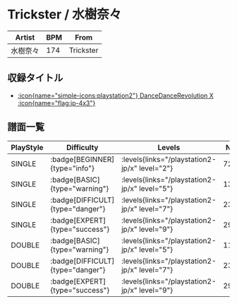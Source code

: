 # Trickster / 水樹奈々

|Artist|BPM|From|
|------|---|----|
|水樹奈々|174|Trickster|

## 収録タイトル

- [:icon{name="simple-icons:playstation2"} DanceDanceRevolution X :icon{name="flag:jp-4x3"}](/playstation2-jp/x)

## 譜面一覧

|PlayStyle|Difficulty|Levels|Notes|Movie|
|---------|----------|------|-----|-----|
|SINGLE| :badge[BEGINNER]{type="info"}| :levels{links="/playstation2-jp/x" level="2"}|72/0||
|SINGLE| :badge[BASIC]{type="warning"}| :levels{links="/playstation2-jp/x" level="5"}|132/10||
|SINGLE| :badge[DIFFICULT]{type="danger"}| :levels{links="/playstation2-jp/x" level="7"}|230/20||
|SINGLE| :badge[EXPERT]{type="success"}| :levels{links="/playstation2-jp/x" level="9"}|294/12||
|DOUBLE| :badge[BASIC]{type="warning"}| :levels{links="/playstation2-jp/x" level="5"}|119/10||
|DOUBLE| :badge[DIFFICULT]{type="danger"}| :levels{links="/playstation2-jp/x" level="7"}|230/23||
|DOUBLE| :badge[EXPERT]{type="success"}| :levels{links="/playstation2-jp/x" level="9"}|290/15||
